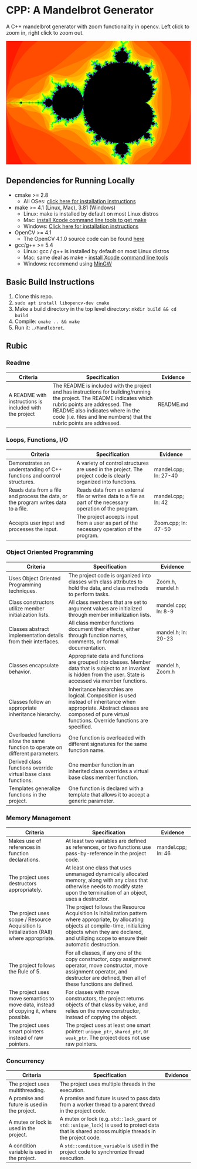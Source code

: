 # CPP: A Mandelbrot Generator

A C++ mandelbrot generator with zoom functionality in opencv. Left click to zoom in, right click to zoom out.

<img src="img/mandel.png"/>

## Dependencies for Running Locally
* cmake >= 2.8
  * All OSes: [click here for installation instructions](https://cmake.org/install/)
* make >= 4.1 (Linux, Mac), 3.81 (Windows)
  * Linux: make is installed by default on most Linux distros
  * Mac: [install Xcode command line tools to get make](https://developer.apple.com/xcode/features/)
  * Windows: [Click here for installation instructions](http://gnuwin32.sourceforge.net/packages/make.htm)
* OpenCV >= 4.1
  * The OpenCV 4.1.0 source code can be found [here](https://github.com/opencv/opencv/tree/4.1.0)
* gcc/g++ >= 5.4
  * Linux: gcc / g++ is installed by default on most Linux distros
  * Mac: same deal as make - [install Xcode command line tools](https://developer.apple.com/xcode/features/)
  * Windows: recommend using [MinGW](http://www.mingw.org/)

## Basic Build Instructions

1. Clone this repo.
2. `sudo apt install libopencv-dev cmake`
3. Make a build directory in the top level directory: `mkdir build && cd build`
4. Compile: `cmake .. && make`
5. Run it: `./Mandlebrot`.


## Rubic

### Readme

| Criteria  | Specification | Evidence  |
| ------------- | ------------- | ------------- |
| A README with instructions is included with the project  | The README is included with the project and has instructions for building/running the project. The README indicates which rubric points are addressed. The README also indicates where in the code (i.e. files and line numbers) that the rubric points are addressed. | README.md |

### Loops, Functions, I/O

| Criteria  | Specification | Evidence  |
| ------------- | ------------- | ------------- |
| Demonstrates an understanding of C++ functions and control structures.  | A variety of control structures are used in the project. The project code is clearly organized into functions.  | mandel.cpp; ln: 27-40 |
| Reads data from a file and process the data, or the program writes data to a file. | Reads data from an external file or writes data to a file as part of the necessary operation of the program.  | mandel.cpp; ln: 42 |
| Accepts user input and processes the input.  | The project accepts input from a user as part of the necessary operation of the program.  | Zoom.cpp; ln: 47-50 |

### Object Oriented Programming

| Criteria  | Specification | Evidence  |
| ------------- | ------------- | ------------- |
| Uses Object Oriented Programming techniques.  | The project code is organized into classes with class attributes to hold the data, and class methods to perform tasks.  | Zoom.h, mandel.h |
| Class constructors utilize member initialization lists.  | All class members that are set to argument values are initialized through member initialization lists.  | mandel.cpp; ln: 8-9 |
| Classes abstract implementation details from their interfaces.  | All class member functions document their effects, either through function names, comments, or formal documentation.  | mandel.h; ln: 20-23 |
| Classes encapsulate behavior.  | Appropriate data and functions are grouped into classes. Member data that is subject to an invariant is hidden from the user. State is accessed via member functions.  | mandel.h, Zoom.h |
| Classes follow an appropriate inheritance hierarchy.  | Inheritance hierarchies are logical. Composition is used instead of inheritance when appropriate. Abstract classes are composed of pure virtual functions. Override functions are specified.  |  |
| Overloaded functions allow the same function to operate on different parameters.  | One function is overloaded with different signatures for the same function name.  |  |
| Derived class functions override virtual base class functions.  | One member function in an inherited class overrides a virtual base class member function.  |  |
| Templates generalize functions in the project.  | One function is declared with a template that allows it to accept a generic parameter. |  |

### Memory Management

| Criteria  | Specification | Evidence  |
| ------------- | ------------- | ------------- |
| Makes use of references in function declarations.  | At least two variables are defined as references, or two functions use pass-by-reference in the project code. | mandel.cpp; ln: 46 |
| The project uses destructors appropriately.  | At least one class that uses unmanaged dynamically allocated memory, along with any class that otherwise needs to modify state upon the termination of an object, uses a destructor.  |  |
| The project uses scope / Resource Acquisition Is Initialization (RAII) where appropriate.  | The project follows the Resource Acquisition Is Initialization pattern where appropriate, by allocating objects at compile-time, initializing objects when they are declared, and utilizing scope to ensure their automatic destruction.  |  |
| The project follows the Rule of 5.  | For all classes, if any one of the copy constructor, copy assignment operator, move constructor, move assignment operator, and destructor are defined, then all of these functions are defined.  |  |
| The project uses move semantics to move data, instead of copying it, where possible.  | For classes with move constructors, the project returns objects of that class by value, and relies on the move constructor, instead of copying the object.  |  |
| The project uses smart pointers instead of raw pointers.  | The project uses at least one smart pointer: `unique_ptr`, `shared_ptr`, or `weak_ptr`. The project does not use raw pointers.  |  |

### Concurrency

| Criteria  | Specification | Evidence  |
| ------------- | ------------- | ------------- |
| The project uses multithreading.  | The project uses multiple threads in the execution.  |  |
| A promise and future is used in the project.  | A promise and future is used to pass data from a worker thread to a parent thread in the project code. |  |
| A mutex or lock is used in the project.  | A mutex or lock (e.g. `std::lock_guard` or `std::unique_lock`) is used to protect data that is shared across multiple threads in the project code.  |  |
| A condition variable is used in the project.  | A `std::condition_variable` is used in the project code to synchronize thread execution.  |  |

